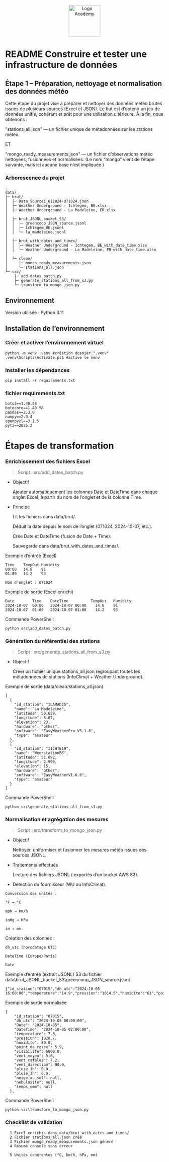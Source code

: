 <p style="text-align: center;">
  <img src="logo_OCR.jpg" alt="Logo Academy" width="100">
</p>

# README Construire et tester une infrastructure de données
## Étape 1 – Préparation, nettoyage et normalisation des données météo


Cette étape du projet vise à préparer et nettoyer des données météo brutes issues de plusieurs sources (Excel et JSON).
Le but est d’obtenir un jeu de données unifié, cohérent et prêt pour une utilisation ultérieure.
À la fin, nous obtenons :

"stations_all.json" — un fichier unique de métadonnées sur les stations météo. 

ET

 "mongo_ready_measurements.json" — un fichier d’observations météo nettoyées, fusionnées et normalisées.
(Le nom “mongo” vient de l’étape suivante, mais ici aucune base n’est impliquée.)

###  Arborescence du projet
```
.
data/
├─ brut/
│  ├─ Data_Source1_011024-071024.json
│  ├─ Weather Underground - Ichtegem, BE.xlsx
│  ├─ Weather Underground - La Madeleine, FR.xlsx
│
│  ├─ brut_JSONL_bucket_S3/
│  │  ├─ greencoop_JSON_source.jsonl
│  │  ├─ Ichtegem_BE.jsonl
│  │  └─ la_madeleine.jsonl
│
│  ├─ brut_with_dates_and_times/
│  │  ├─ Weather Underground - Ichtegem, BE_with_date_time.xlsx
│  │  └─ Weather Underground - La Madeleine, FR_with_date_time.xlsx
│
│  └─ clean/
│     ├─ mongo_ready_measurements.json
│     └─ stations_all.json
└─ src/
    ├─ add_dates_batch.py
    ├─ generate_stations_all_from_s3.py
    └─ transform_to_mongo_json.py
```




## Environnement  

Version utilisée : Python 3.11

##  Installation de l’environnement
### Créer et activer l’environnement virtuel
```
python -m venv .venv #création dossier ".venv"
.venv\Scripts\Activate.ps1 #active le venv
```
### Installer les dépendances
```
pip install -r requirements.txt
```
### fichier requirements.txt

```
boto3==1.40.58
botocore==1.40.58
pandas==2.3.0
numpy==2.3.4
openpyxl==3.1.5
pytz==2025.2
````

# Étapes de transformation
### Enrichissement des fichiers Excel


> Script : src/add_dates_batch.py  


* Objectif 

  Ajouter automatiquement les colonnes Date et DateTime dans chaque onglet Excel, à partir du nom de l’onglet et de la colonne Time.

* Principe

  Lit les fichiers dans data/brut/.

  Déduit la date depuis le nom de l’onglet (071024, 2024-10-07, etc.).

  Crée Date et DateTime (fusion de Date + Time).

  Sauvegarde dans data/brut_with_dates_and_times/.


Exemple d’entrée (Excel)
```
Time	TempOut	Humidity
00:00	14.8	91
01:00	14.2	93

Nom d’onglet : 071024
```
Exemple de sortie (Excel enrichi)

```
Date	    Time	DateTime	      TempOut	Humidity
2024-10-07	00:00	2024-10-07 00:00	14.8	91
2024-10-07	01:00	2024-10-07 01:00	14.2	93
```
Commande PowerShell

```
python src\add_dates_batch.py
```

### Génération du référentiel des stations

> Script : src/generate_stations_all_from_s3.py

* Objectif

  Créer un fichier unique stations_all.json regroupant toutes les métadonnées de stations (InfoClimat + Weather Underground).

Exemple de sortie (data/clean/stations_all.json)
```
[
  {
    "id_station": "ILAMAD25",
    "name": "La Madeleine",
    "latitude": 50.659,
    "longitude": 3.07,
    "elevation": 23,
    "hardware": "other",
    "software": "EasyWeatherPro_V5.1.6",
    "type": "amateur"
  },
  {
    "id_station": "IICHTE19",
    "name": "WeerstationBS",
    "latitude": 51.092,
    "longitude": 2.999,
    "elevation": 15,
    "hardware": "other",
    "software": "EasyWeatherV1.6.6",
    "type": "amateur"
  }
]
```
Commande PowerShell
```
python src\generate_stations_all_from_s3.py
```

### Normalisation et agrégation des mesures

> Script : src/transform_to_mongo_json.py

* Objectif

  Nettoyer, uniformiser et fusionner les mesures météo issues des sources JSONL.

* Traitements effectués

  Lecture des fichiers JSONL ( exportés d’un bucket AWS S3).

* Détection du fournisseur (WU ou InfoClimat).

```
Conversion des unités :

°F → °C

mph → km/h

inHg → hPa

in → mm
```

Création des colonnes :
```
dh_utc (horodatage UTC)

DateTime (Europe/Paris)

Date
```

Exemple d’entrée (extrait JSONL) S3 du fichier data\brut_JSONL_bucket_S3\greencoop_JSON_source.jsonl

```
{"id_station":"07015","dh_utc":"2024-10-05 16:00:00","temperature":"14.9","pression":"1014.5","humidite":"61","point_de_rosee":"7.4","visibilite":"19000","vent_moyen":"14.4","vent_rafales":"21.6","vent_direction":"100","pluie_3h":null,"pluie_1h":"0","neige_au_sol":null,"nebulosite":"","temps_omm":null}
```
Exemple de sortie normalisée
```
{
    "id_station": "07015",
    "dh_utc": "2024-10-05 00:00:00",
    "Date": "2024-10-05",
    "DateTime": "2024-10-05 02:00:00",
    "temperature": 7.6,
    "pression": 1020.7,
    "humidite": 89.0,
    "point_de_rosee": 5.9,
    "visibilite": 6000.0,
    "vent_moyen": 3.6,
    "vent_rafales": 7.2,
    "vent_direction": 90.0,
    "pluie_1h": 0.0,
    "pluie_3h": 0.0,
    "neige_au_sol": null,
    "nebulosite": null,
    "temps_omm": null
  },
```

Commande PowerShell
```
python src\transform_to_mongo_json.py
```


### Checklist de validation
      1	Excel enrichis dans data/brut_with_dates_and_times/	
      2	Fichier stations_all.json créé	
      3	Fichier mongo_ready_measurements.json généré	
      4	Résumé console sans erreur	

      5	Unités cohérentes (°C, km/h, hPa, mm)	
